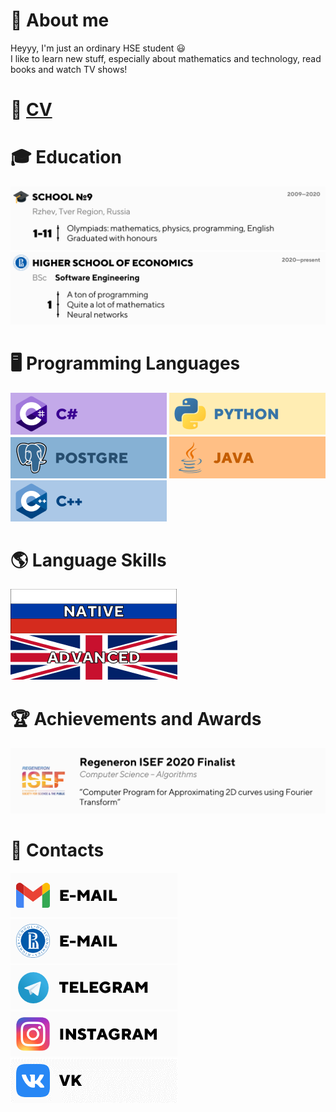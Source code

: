 # :wave: About me
Heyyy, I'm just an ordinary HSE student :smiley: <br/>
I like to learn new stuff, especially about mathematics and technology, read books and watch TV shows! <br/>

# :pencil: [CV](../blob/main/images/CV_IvanDedov_LinkedIn.pdf)

# :mortar_board: Education
![School](https://github.com/Ivan-Dedov/Ivan-Dedov/blob/main/images/education/school.png) <br/>
![HSE](https://github.com/Ivan-Dedov/Ivan-Dedov/blob/main/images/education/hse.png) <br/>

# :desktop_computer: Programming Languages
![C#](https://github.com/Ivan-Dedov/Ivan-Dedov/blob/main/images/programming_languages/csharp.png)
![Python](https://github.com/Ivan-Dedov/Ivan-Dedov/blob/main/images/programming_languages/python.png)
![PostgreSQL](https://github.com/Ivan-Dedov/Ivan-Dedov/blob/main/images/programming_languages/postgre.png)
![Java](https://github.com/Ivan-Dedov/Ivan-Dedov/blob/main/images/programming_languages/java.png)
![C++](https://github.com/Ivan-Dedov/Ivan-Dedov/blob/main/images/programming_languages/cpp.png)

# :earth_americas: Language Skills
![Russian](https://github.com/Ivan-Dedov/Ivan-Dedov/blob/main/images/languages/ru.png)
![English](https://github.com/Ivan-Dedov/Ivan-Dedov/blob/main/images/languages/en.png)

# :trophy: Achievements and Awards
![Regeneron ISEF](https://github.com/Ivan-Dedov/Ivan-Dedov/blob/main/images/awards/isef.png)

# :email: Contacts
[![Gmail](https://github.com/Ivan-Dedov/Ivan-Dedov/blob/main/images/contacts/gmail.png)](mailto:indedov@gmail.com)
[![Corporate](https://github.com/Ivan-Dedov/Ivan-Dedov/blob/main/images/contacts/hsemail.png)](mailto:indedov@edu.hse.ru) <br/>
[![Telegram](https://github.com/Ivan-Dedov/Ivan-Dedov/blob/main/images/contacts/tg.png)](https://t.me/dedov_ivan)
[![Instagram](https://github.com/Ivan-Dedov/Ivan-Dedov/blob/main/images/contacts/ig.png)](https://www.instagram.com/_d_ivanchik/)
[![VKontakte](https://github.com/Ivan-Dedov/Ivan-Dedov/blob/main/images/contacts/vk.png)](https://vk.com/ivan.dedov)
